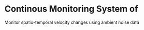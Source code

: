 # Continous Monitoring System of 
Monitor spatio-temporal velocity changes using ambient noise data
